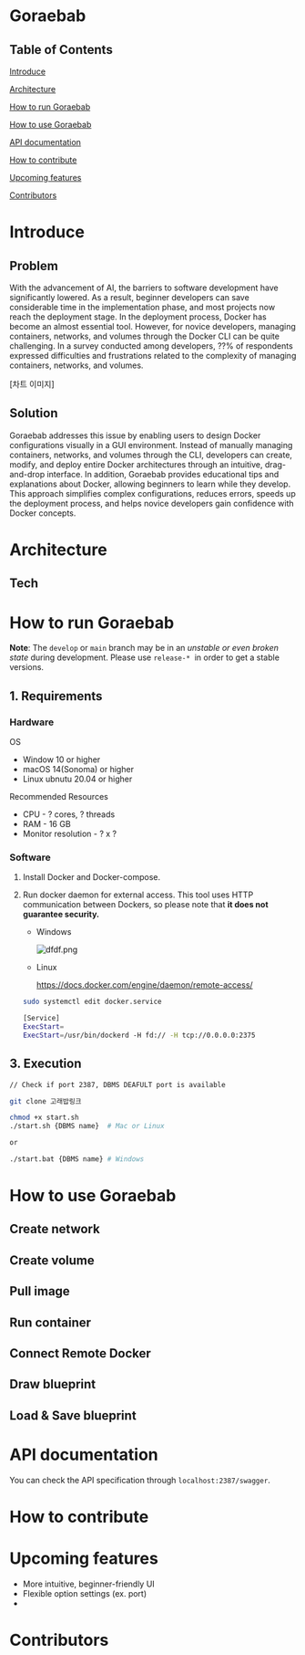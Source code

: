 # Goraebab

## Table of Contents
[Introduce](#introduce)

[Architecture](#architecture)

[How to run Goraebab](#how-to-run-goraebab)

[How to use Goraebab](#how-to-use-goraebab)

[API documentation](#api-documentation)

[How to contribute](#how-to-contribute)

[Upcoming features](#upcoming-features)

[Contributors](#contributors)


# Introduce

## Problem
With the advancement of AI, the barriers to software development have significantly lowered. As a result, beginner developers can save considerable time in the implementation phase, and most projects now reach the deployment stage. In the deployment process, Docker has become an almost essential tool. However, for novice developers, managing containers, networks, and volumes through the Docker CLI can be quite challenging. In a survey conducted among developers, ??% of respondents expressed difficulties and frustrations related to the complexity of managing containers, networks, and volumes.

[차트 이미지]

## Solution

Goraebab addresses this issue by enabling users to design Docker configurations visually in a GUI environment. Instead of manually managing containers, networks, and volumes through the CLI, developers can create, modify, and deploy entire Docker architectures through an intuitive, drag-and-drop interface. In addition, Goraebab provides educational tips and explanations about Docker, allowing beginners to learn while they develop. This approach simplifies complex configurations, reduces errors, speeds up the deployment process, and helps novice developers gain confidence with Docker concepts.


# Architecture

## Tech



# How to run Goraebab

**Note**: The `develop` or `main` branch  may be in an *unstable or even broken state* during development. Please use `release-*`  in order to get a stable versions.



## 1. Requirements

### Hardware

OS
- Window 10 or higher
- macOS 14(Sonoma) or higher
- Linux ubnutu 20.04 or higher

Recommended Resources
- CPU - ? cores, ? threads
- RAM - 16 GB
- Monitor resolution - ? x ?


### Software

1. Install Docker and Docker-compose.

2. Run docker daemon for external access. This tool uses HTTP communication between Dockers, so please note that **it does not guarantee security.**

    - Windows

      ![dfdf.png](https://prod-files-secure.s3.us-west-2.amazonaws.com/05b0d37a-666a-49e3-962a-9dcee8904ca3/b13c1fa4-63eb-48b2-9f8f-cb300899ffd4/acea4c2d-5ba6-4f14-a2ab-6367cdba41ae.png)

    - Linux

      https://docs.docker.com/engine/daemon/remote-access/


    ```bash
    sudo systemctl edit docker.service
    
    [Service]
    ExecStart=
    ExecStart=/usr/bin/dockerd -H fd:// -H tcp://0.0.0.0:2375
    ```


## 3. Execution

```bash
// Check if port 2387, DBMS DEAFULT port is available

git clone 고래밥링크

chmod +x start.sh
./start.sh {DBMS name}  # Mac or Linux

or

./start.bat {DBMS name} # Windows

```





# How to use Goraebab

## Create network

## Create volume

## Pull image

## Run container

## Connect Remote Docker

## Draw blueprint

## Load & Save blueprint

# API documentation

You can check the API specification through `localhost:2387/swagger`.

# How to contribute

# Upcoming features

- More intuitive, beginner-friendly UI
- Flexible option settings (ex. port)
-

# Contributors
